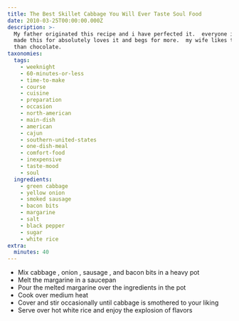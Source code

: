 ```yaml
---
title: The Best Skillet Cabbage You Will Ever Taste Soul Food
date: 2010-03-25T00:00:00.000Z
description: >-
  My father originated this recipe and i have perfected it.  everyone i have
  made this for absolutely loves it and begs for more.  my wife likes this more
  than chocolate.
taxonomies:
  tags:
    - weeknight
    - 60-minutes-or-less
    - time-to-make
    - course
    - cuisine
    - preparation
    - occasion
    - north-american
    - main-dish
    - american
    - cajun
    - southern-united-states
    - one-dish-meal
    - comfort-food
    - inexpensive
    - taste-mood
    - soul
  ingredients:
    - green cabbage
    - yellow onion
    - smoked sausage
    - bacon bits
    - margarine
    - salt
    - black pepper
    - sugar
    - white rice
extra:
  minutes: 40
---
```

 - Mix cabbage , onion , sausage , and bacon bits in a heavy pot
 - Melt the margarine in a saucepan
 - Pour the melted margarine over the ingredients in the pot
 - Cook over medium heat
 - Cover and stir occasionally until cabbage is smothered to your liking
 - Serve over hot white rice and enjoy the explosion of flavors
